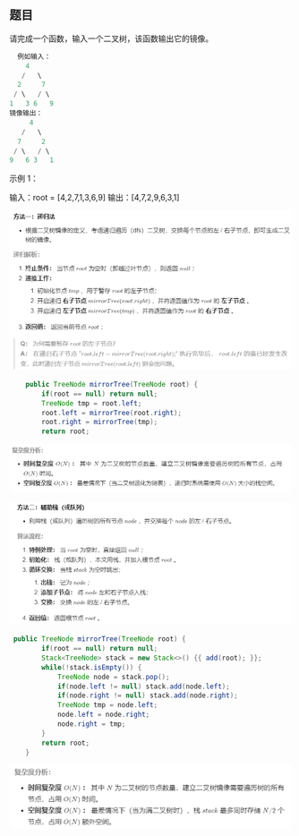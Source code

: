 ## 题目

请完成一个函数，输入一个二叉树，该函数输出它的镜像。

```java
  例如输入：
    4
   /   \
  2     7
 / \   / \
1   3 6   9
镜像输出：
     4
   /   \
  7     2
 / \   / \
9   6 3   1
```
示例 1：

输入：root = [4,2,7,1,3,6,9]
输出：[4,7,2,9,6,3,1]

![image-20210301221005524](picture/image-20210301221005524.png)

```java
    public TreeNode mirrorTree(TreeNode root) {
        if(root == null) return null;
        TreeNode tmp = root.left;
        root.left = mirrorTree(root.right);
        root.right = mirrorTree(tmp);
        return root;
```

![image-20210301221113718](picture/image-20210301221113718.png)

![](picture/image-20210301221054850.png)

```java
 public TreeNode mirrorTree(TreeNode root) {
        if(root == null) return null;
        Stack<TreeNode> stack = new Stack<>() {{ add(root); }};
        while(!stack.isEmpty()) {
            TreeNode node = stack.pop();
            if(node.left != null) stack.add(node.left);
            if(node.right != null) stack.add(node.right);
            TreeNode tmp = node.left;
            node.left = node.right;
            node.right = tmp;
        }
        return root;
    }

```

![image-20210301220936655](picture/image-20210301220936655.png)